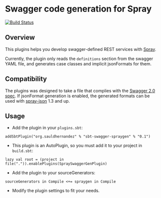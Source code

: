 # Swagger code generation for Spray

[![Build Status](https://snap-ci.com/sauldhernandez/sbt-swagger-spraygen/branch/master/build_image)](https://snap-ci.com/sauldhernandez/sbt-swagger-spraygen/branch/master)

## Overview

This plugins helps you develop swagger-defined REST services with [Spray](http://spray.io).

Currently, the plugin only reads the `definitions` section from the swagger YAML file, and generates case classes and
implicit jsonFormats for them.

## Compatibility

The plugins was designed to take a file that complies with the [Swagger 2.0 spec](https://github.com/swagger-api/swagger-spec/blob/master/versions/2.0.md).
If jsonFormat generation is enabled, the generated formats can be used with [spray-json](https://github.com/spray/spray-json) 1.3 and up.

## Usage

- Add the plugin in your `plugins.sbt`:

```
addSbtPlugin("org.sauldhernandez" % "sbt-swagger-spraygen" % "0.1")
```

- This plugin is an AutoPlugin, so you must add it to your project in `build.sbt`:

```
lazy val root = (project in file(".")).enablePlugins(SpraySwaggerGenPlugin)
```

- Add the plugin to your sourceGenerators:

```
sourceGenerators in Compile <+= spraygen in Compile
```

- Modify the plugin settings to fit your needs.

